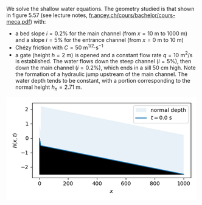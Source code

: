 We solve the shallow water equations.
The geometry studied is that shown in figure 5.57 (see lecture notes, [fr.ancey.ch/cours/bachelor/cours-meca.pdf](http://fr.ancey.ch/cours/bachelor/cours-meca.pdf)) with:
* a bed slope $i=0.2$% for the main channel (from $x=10$ m to 1000 m) and a slope $i=5$% for the entrance channel (from $x=0$ m to 10 m)
* Chézy friction with $C=50$ m$^{1/2}\cdot$s$^{-1}$
* a gate (height $h=2$ m) is opened and a constant flow rate $q=10$ m$^2$/s is established.
The water flows down the steep channel ($i=5$%), then down the main channel ($i=0.2$%), which ends in a sill 50 cm high.
Note the formation of a hydraulic jump upstream of the main channel. The water depth tends to be constant, with a portion corresponding to the normal height $h_n=2.71$ m.

<img src="movie.gif">
